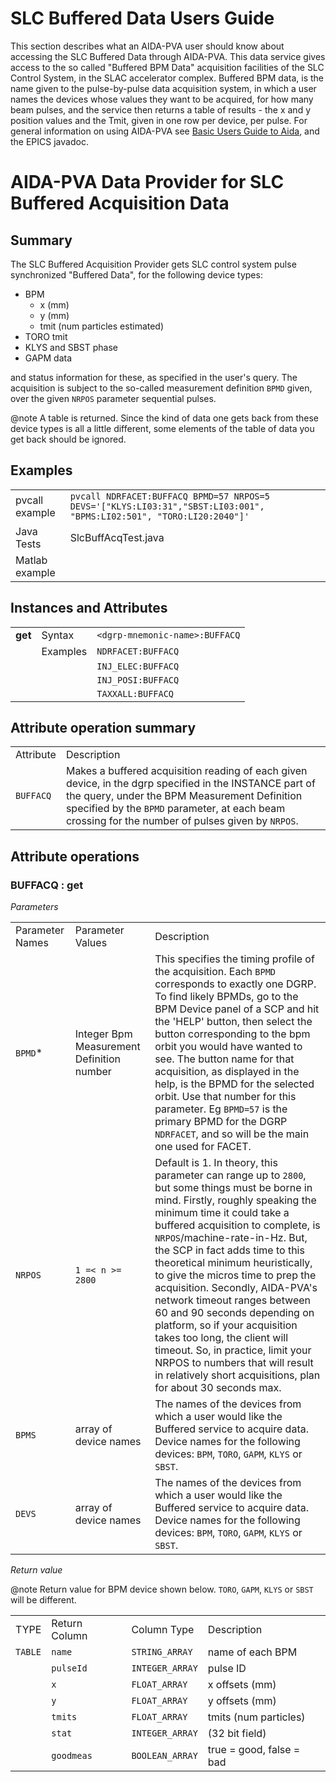 # SLC Buffered Data Users Guide

This section describes what an AIDA-PVA user should know about accessing the SLC Buffered Data through AIDA-PVA. This data service gives access to the so called "Buffered BPM Data" acquisition facilities of the SLC Control System, in the SLAC accelerator complex. Buffered BPM data, is the name given to the pulse-by-pulse data acquisition system, in which a user names the devices whose values they want to be acquired, for how many beam pulses, and the service then returns a table of results - the x and y position values and the Tmit, given in one row per device, per pulse.  For general
information on using AIDA-PVA see [Basic Users Guide to Aida](UserGuide.md), and the EPICS javadoc.

# AIDA-PVA Data Provider for SLC Buffered Acquisition Data

## Summary
The SLC Buffered Acquisition Provider gets SLC control system pulse synchronized "Buffered Data", for the following device types:
 - BPM
   - x (mm) 
   - y (mm)
   - tmit (num particles estimated)
 - TORO tmit
 - KLYS and SBST phase 
 - GAPM data 

and status information for these, as specified in the user's query. 
The acquisition is subject to the so-called measurement definition `BPMD` given, over the given
`NRPOS` parameter sequential pulses.

@note 
A table is returned. Since the kind of data one gets back from these device types is all a little different, 
some elements of the table of data you get back should be ignored.


## Examples
| | | 
|  ----------- |----------- |
| pvcall example | ```pvcall NDRFACET:BUFFACQ BPMD=57 NRPOS=5 DEVS='["KLYS:LI03:31","SBST:LI03:001", "BPMS:LI02:501", "TORO:LI20:2040"]'```|
| Java Tests | SlcBuffAcqTest.java | 
| Matlab example |  |

## Instances and Attributes

| | | |
| ----------- | ----------- | ----------- |
| **get** | Syntax    | `<dgrp-mnemonic-name>:BUFFACQ` |
| | Examples | `NDRFACET:BUFFACQ` |
| |  | `INJ_ELEC:BUFFACQ` |
| |  | `INJ_POSI:BUFFACQ` |
| |  | `TAXXALL:BUFFACQ` |

## Attribute operation summary

| | |
| ----------- | -----------  |
| Attribute | Description |
| `BUFFACQ` | Makes a buffered acquisition reading of each given device, in the dgrp specified in the INSTANCE part of the query, under the BPM Measurement Definition specified by the `BPMD` parameter, at each beam crossing for the number of pulses given by `NRPOS`. |

## Attribute operations
### BUFFACQ : get
_Parameters_

| | | |
| ----------- | -----------| ----------- |
| Parameter Names | Parameter Values |Description | 
| `BPMD`*  |   Integer Bpm Measurement Definition number | This specifies the timing profile of the acquisition. Each `BPMD` corresponds to exactly one DGRP. To find likely BPMDs, go to the BPM Device panel of a SCP and hit the 'HELP' button, then select the button corresponding to the bpm orbit you would have wanted to see. The button name for that acquisition, as displayed in the help, is the BPMD for the selected orbit. Use that number for this parameter. Eg `BPMD=57` is the primary BPMD for the DGRP `NDRFACET`, and so will be the main one used for FACET. |
| `NRPOS`| `1 =< n >= 2800` |  Default is 1.  In theory, this parameter can range up to `2800`, but some things must be borne in mind. Firstly, roughly speaking the minimum time it could take a buffered acquisition to complete, is `NRPOS`/machine-rate-in-Hz. But, the SCP in fact adds time to this theoretical minimum heuristically, to give the micros time to prep the acquisition. Secondly, AIDA-PVA's network timeout ranges between 60 and 90 seconds depending on platform, so if your acquisition takes too long, the client will timeout. So, in practice, limit your NRPOS to numbers that will result in relatively short acquisitions, plan for about 30 seconds max. |
| `BPMS`| array of device names | The names of the devices from which a user would like the Buffered service to acquire data. Device names for the following devices:  `BPM`, `TORO`, `GAPM`, `KLYS` or `SBST`. |
| `DEVS`| array of device names | The names of the devices from which a user would like the Buffered service to acquire data. Device names for the following devices:  `BPM`, `TORO`, `GAPM`, `KLYS` or `SBST`. |

_Return value_

@note
Return value for BPM device shown below. `TORO`, `GAPM`, `KLYS` or `SBST` will be different.

| | | | |
|----------- | ----------- | -----------  |-----------  |
| TYPE  | Return Column | Column Type |Description |
| `TABLE` | `name` | `STRING_ARRAY` | name of each BPM |
|  |  `pulseId`| `INTEGER_ARRAY` |  pulse ID |
|  |  `x`| `FLOAT_ARRAY`|  x offsets (mm) |
|  |  `y`| `FLOAT_ARRAY` |  y offsets (mm) |
|  |  `tmits`| `FLOAT_ARRAY`|  tmits (num particles) |
|  |  `stat`| `INTEGER_ARRAY`|  (32 bit field) |
|  |  `goodmeas`| `BOOLEAN_ARRAY`| true = good, false = bad |




